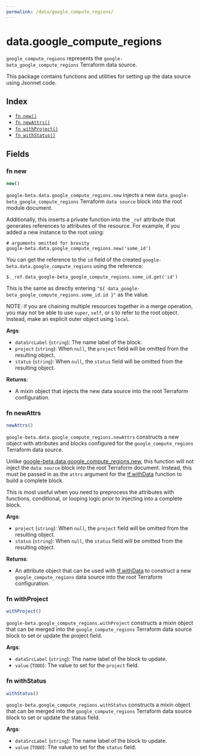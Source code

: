 ```yaml
---
permalink: /data/google_compute_regions/
---
```


# data.google_compute_regions

`google_compute_regions` represents the `google-beta_google_compute_regions` Terraform data source.



This package contains functions and utilities for setting up the data source using Jsonnet code.


## Index

* [`fn new()`](#fn-new)
* [`fn newAttrs()`](#fn-newattrs)
* [`fn withProject()`](#fn-withproject)
* [`fn withStatus()`](#fn-withstatus)

## Fields

### fn new

```ts
new()
```


`google-beta.data.google_compute_regions.new` injects a new `data_google-beta_google_compute_regions` Terraform `data source`
block into the root module document.

Additionally, this inserts a private function into the `_ref` attribute that generates references to attributes of the
resource. For example, if you added a new instance to the root using:

    # arguments omitted for brevity
    google-beta.data.google_compute_regions.new('some_id')

You can get the reference to the `id` field of the created `google-beta.data.google_compute_regions` using the reference:

    $._ref.data_google-beta_google_compute_regions.some_id.get('id')

This is the same as directly entering `"${ data_google-beta_google_compute_regions.some_id.id }"` as the value.

NOTE: if you are chaining multiple resources together in a merge operation, you may not be able to use `super`, `self`,
or `$` to refer to the root object. Instead, make an explicit outer object using `local`.

**Args**:
  - `dataSrcLabel` (`string`): The name label of the block.
  - `project` (`string`):  When `null`, the `project` field will be omitted from the resulting object.
  - `status` (`string`):  When `null`, the `status` field will be omitted from the resulting object.

**Returns**:
- A mixin object that injects the new data source into the root Terraform configuration.


### fn newAttrs

```ts
newAttrs()
```


`google-beta.data.google_compute_regions.newAttrs` constructs a new object with attributes and blocks configured for the `google_compute_regions`
Terraform data source.

Unlike [google-beta.data.google_compute_regions.new](#fn-googlecomputeregionsnew), this function will not inject the `data source`
block into the root Terraform document. Instead, this must be passed in as the `attrs` argument for the
[tf.withData](https://github.com/tf-libsonnet/core/tree/main/docs#fn-withdata) function to build a complete block.

This is most useful when you need to preprocess the attributes with functions, conditional, or looping logic prior to
injecting into a complete block.

**Args**:
  - `project` (`string`):  When `null`, the `project` field will be omitted from the resulting object.
  - `status` (`string`):  When `null`, the `status` field will be omitted from the resulting object.

**Returns**:
  - An attribute object that can be used with [tf.withData](https://github.com/tf-libsonnet/core/tree/main/docs#fn-withdata) to construct a new `google_compute_regions` data source into the root Terraform configuration.


### fn withProject

```ts
withProject()
```

`google-beta.google_compute_regions.withProject` constructs a mixin object that can be merged into the `google_compute_regions`
Terraform data source block to set or update the project field.



**Args**:
  - `dataSrcLabel` (`string`): The name label of the block to update.
  - `value` (`TODO`): The value to set for the `project` field.


### fn withStatus

```ts
withStatus()
```

`google-beta.google_compute_regions.withStatus` constructs a mixin object that can be merged into the `google_compute_regions`
Terraform data source block to set or update the status field.



**Args**:
  - `dataSrcLabel` (`string`): The name label of the block to update.
  - `value` (`TODO`): The value to set for the `status` field.
